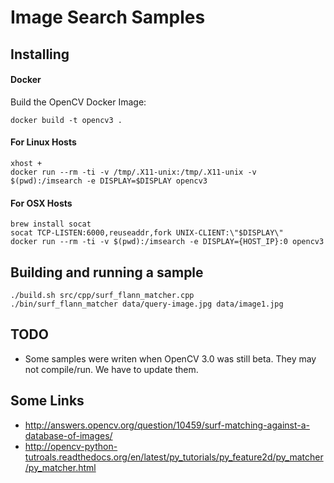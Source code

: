 # Image Search Samples

## Installing

#### Docker

Build the OpenCV Docker Image:

    docker build -t opencv3 .

#### For Linux Hosts

    xhost +
    docker run --rm -ti -v /tmp/.X11-unix:/tmp/.X11-unix -v $(pwd):/imsearch -e DISPLAY=$DISPLAY opencv3

#### For OSX Hosts

    brew install socat
    socat TCP-LISTEN:6000,reuseaddr,fork UNIX-CLIENT:\"$DISPLAY\"
    docker run --rm -ti -v $(pwd):/imsearch -e DISPLAY={HOST_IP}:0 opencv3

## Building and running a sample

    ./build.sh src/cpp/surf_flann_matcher.cpp
    ./bin/surf_flann_matcher data/query-image.jpg data/image1.jpg

## TODO

* Some samples were writen when OpenCV 3.0 was still beta. They may not compile/run.
  We have to update them.

## Some Links

* http://answers.opencv.org/question/10459/surf-matching-against-a-database-of-images/
* http://opencv-python-tutroals.readthedocs.org/en/latest/py_tutorials/py_feature2d/py_matcher/py_matcher.html
